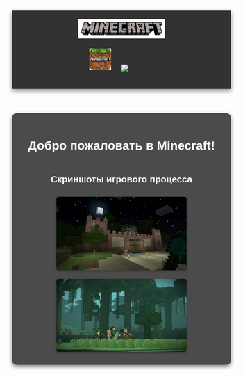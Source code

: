<html lang="ru">
<head>
    <meta charset="UTF-8">
    <meta name="viewport" content="width=device-width, initial-scale=1.0">
    <title>Minecraft - Официальный сайт</title>
    <style>
        body {
    background-image: url('фон2.jpg'); /* Укажите путь к вашему изображению */
    background-size: cover; /* Растягиваем изображение на весь экран */
    background-position: center; /* Центрируем изображение */
    background-attachment: fixed; /* Фон остается фиксированным при прокрутке */   
        }
        header {
            text-align: center;
            padding: 20px;
            background-color: rgba(0, 0, 0, 0.8);
            box-shadow: 0 4px 10px rgba(0, 0, 0, 0.5);
        }
        #logo {
            width: 200px; /* Размер логотипа */ 
        }
        nav {
            margin: 20px 0;
        }
        nav img {
            width: 50px; /* Размер иконок меню */
            margin: 0 10px;
            cursor: pointer;
            transition: transform 0.3s;
        }
        nav img:hover {
            transform: scale(1.1);
        }
        main {
            display: flex;
            flex-direction: column;
            align-items: center;
            justify-content: center;
            padding: 20px;
            background-color: rgba(0, 0, 0, 0.7);
            border-radius: 10px;
            box-shadow: 0 4px 10px rgba(0, 0, 0, 0.5);
        }
        h1 {
            margin-bottom: 20px;
        }
        .screenshot {
            width: 300px; /* Размер скриншотов */
            margin: 10px;
            border-radius: 5px;
            box-shadow: 0 2px 5px rgba(0, 0, 0, 0.3);
        }
if (category === 'all') {
screenshots. forEach(img => img-classList.add('show'));
} else if (category == 'category1') {
 if (screenshots [0]) {
screenshots[0].classList.add('show'); 
} else if (category === 'category2') {
if (screenshots[1]) screenshots [1].classlist.add('show'); 
if (screenshots[2]) screenshots [2].classList.add('show'); 
else if (category === 'category3') {
if (screenshots[3]) screenshots[3] classList.add('show');
    </style>
</head>
<body>
    <header>
        <img id="logo" src="логотип.webp"> <!-- Логотип -->
        <nav>
            <img src="иконка.png"> <!-- Иконка 1 -->
            <img src="л.webp" alt="Иконка 2"> <!-- Иконка 2 -->
        </nav>
    </header>
    <main>
        <h1>Добро пожаловать в Minecraft!</h1>
        <h2>Скриншоты игрового процесса</h2>
        <img class="screenshot" src="иг процес.png"> <!-- Скриншот 1 -->
        <img class="screenshot" src="игг.webp"> <!-- Скриншот 2 -->
    </main>
</body>
</html>
<!DOCTYPE html>
<html lang="ru">
<head>
    <meta charset="UTF-8">
    <meta name="viewport" content="width=device-width, initial-scale=1.0">
    <title>Minecraft - Официальный сайт</title>
    <style>
        /* Основные стили */
        body {
            background-image: url('images/ajyy.webp');
            background-size: cover;
            background-position: center;
            background-attachment: fixed;
            font-family: Arial, sans-serif;
            color: #333; /* Цвет текста по умолчанию */
        }

        header {
            text-align: center;
            padding: 20px;
            background-color: rgba(0, 0, 0, 0.8);
            box-shadow: 0 4px 10px rgba(0, 0, 0, 0.5);
        }

        #logo {
            width: 200px;
            cursor: pointer; /* Изменяем курсор на руку */
        }

        nav {
            margin: 20px 0;
        }

        nav img {
            width: 50px;
            margin: 0 10px;
            cursor: pointer;
            transition: transform 0.3s;
        }

        nav img:hover {
            transform: scale(1.1);
        }

        main {
            display: flex;
            flex-direction: column;
            align-items: center;
            justify-content: center;
            padding: 20px;
            background-color: rgba(0, 0, 0, 0.7);
            border-radius: 10px;
            box-shadow: 0 4px 10px rgba(0, 0, 0, 0.5);
            color: white; /* Цвет текста в main */
        }

        h1 {
            margin-bottom: 20px;
        }

        .screenshot {
            width: 300px;
            margin: 10px;
            border-radius: 5px;
            box-shadow: 0 2px 5px rgba(0, 0, 0, 0.3);
        }

        /* Стили для модального окна */
        .modal {
            display: none; /* Скрыто по умолчанию */
            position: fixed; /* Фиксированное положение */
            z-index: 1; /* Поверх всего */
            left: 0;
            top: 0;
            width: 100%; /* Полная ширина */
            height: 100%; /* Полная высота */
            overflow: auto; /* Включаем прокрутку, если много контента */
            background-color: rgba(0, 0, 0, 0.4); /* Полупрозрачный фон */

        }

        .modal-content {
            background-color: #fefefe;
            margin: 15% auto; /* Центрируем по вертикали и горизонтали */
            padding: 20px;
            border: 1px solid #888;
            width: 80%; /* Ширина контента */
color: black;
        }

        .close {
            color: #aaa;
            float: right;
            font-size: 28px;
            font-weight: bold;
        }

        .close:hover,
        .close:focus {
            color: black;
            text-decoration: none;
            cursor: pointer;
        }

        /* Стили для тёмной темы */
        .dark-mode {
            background-color: #333;
            color: #fff;
        }

        .dark-mode main {
            background-color: rgba(0, 0, 0, 0.9);
        }

        /* Стили для новостей и комментариев */
        #news-section {
            width: 80%;
            margin: 20px auto;
            padding: 20px;
            background-color: rgba(0, 0, 0, 0.7);
            color: white;
            border-radius: 10px;
            box-shadow: 0 4px 10px rgba(0, 0, 0, 0.5);
        }

        .news-item {
            margin-bottom: 20px;
        }

        .comment {
            margin-top: 10px;
            padding: 5px;
            border-left: 3px solid #ccc;
        }

        /* Стили для формы комментариев */
        #comment-form {
            margin-top: 20px;
        }

        #comment-form input[type="text"],
        #comment-form textarea {
            width: 100%;
            padding: 8px;
            margin-bottom: 10px;
            border: 1px solid #ddd;
            border-radius: 4px;
        }

        #comment-form button {
            background-color: #5cb85c;
            color: white;
            padding: 10px 15px;
            border: none;
            border-radius: 4px;
            cursor: pointer;
        }

        #comment-form button:hover {
            background-color: #449d44;
        }

        /* Стили для переключателя темы */
        #theme-toggle {
            position: fixed;
            top: 20px;
            right: 20px;
            background-color: #4CAF50;
            color: white;
            padding: 10px 15px;
            border: none;
            border-radius: 5px;
            cursor: pointer;
            z-index: 500; /* Чтобы кнопка была поверх всего */
        }

        #theme-toggle:hover {
            background-color: #367c39;
        }
    </style>
</head>
<body>
    <button id="theme-toggle">поменять тему</button>

    <main>
       

    <!-- Модальное окно -->
    <div id="myModal" class="modal">
        <div class="modal-content">
            <span class="close">&times;</span>
            <p>Добро пожаловать в наш великолепный сайт!!!!!!!!!!!</p>
        </div>
    </div>

    <!-- Раздел новостей и комментариев -->
    <section id="news-section">
        <h2>Новости</h2>

        <div class="news-item">
            <h3>Вышло новое обновление Minecraft!</h3>
            <p>1.у свиней появились новые окрасы</p>
            <p>2.листья начали опадать</p>
            <div class="comments">
                <h4>Комментарии:</h4>
                <div class="comment">
                    <b>игрок1:</b> шикарное обновление!
                </div>
                <div class="comment">
                    <b>игрок2:</b> очень понравилось!
                </div>
            </div>

            <!-- Форма для добавления комментария -->
            <form id="comment-form">
                <input type="text" id="comment-name" placeholder="Ваше имя">
                <textarea id="comment-text" placeholder="Ваш комментарий"></textarea>
                <button type="button" onclick="addComment()">Отправить</button>
            </form>
        </div>
    </section>

    <script>
        // Модальное окно
        var modal = document.getElementById("myModal");
        var logo = document.getElementById("logo");
        var span = document.getElementsByClassName("close")[0];

        logo.onclick = function() {
            modal.style.display = "block";
        }

        span.onclick = function() {
            modal.style.display = "none";
        }

        window.onclick = function(event) {
            if (event.target == modal) {
                modal.style.display = "none";
            }
        }

        // Тёмная тема
        const themeToggle = document.getElementById('theme-toggle');
        const body = document.querySelector('body');

        themeToggle.addEventListener('click', function() {
            body.classList.toggle('dark-mode');
        });

        // Добавление комментария
        function addComment() {
            var name = document.getElementById('comment-name').value;
            var text = document.getElementById('comment-text').value;

            if (name && text) {
                var commentDiv = document.createElement('div');
                commentDiv.classList.add('comment');
                commentDiv.innerHTML = '<b>' + name + ':</b> ' + text;

                var commentsContainer = document.querySelector('.comments');
                commentsContainer.appendChild(commentDiv);

                // Очищаем поля формы
                document.getElementById('comment-name').value = '';
                document.getElementById('comment-text').value = '';
            } else {
                alert('Пожалуйста, заполните все поля!');
            }
        }
    </script>
</body>
</html>
